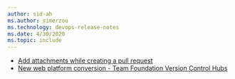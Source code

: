 ```yaml
---
author: sid-ah
ms.author: simerzou
ms.technology: devops-release-notes
ms.date: 4/30/2020
ms.topic: include
---
```


- [Add attachments while creating a pull request](#add-attachments-while-creating-a-pull-request) 
- [New web platform conversion - Team Foundation Version Control Hubs](#new-web-platform-conversion---team-foundation-version-control-hubs)